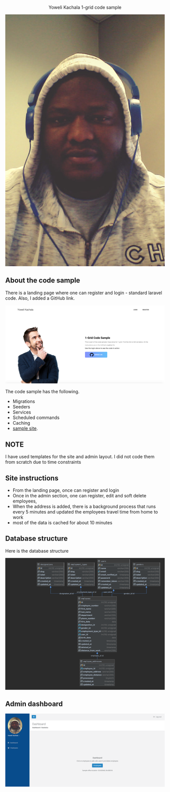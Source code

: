 <p align="center">
Yoweli Kachala 1-grid code sample
</p>

![Image description](https://raw.githubusercontent.com/joel767443/1-grid-code-sample/master/resources/img/face.jpeg)

## About the code sample

There is a landing page where one can register and login - standard laravel code. Also, I added a GitHub link. 

![Image description](https://raw.githubusercontent.com/joel767443/1-grid-code-sample/master/resources/img/landing.png)

The code sample has the following.

- Migrations
- Seeders
- Services
- Scheduled commands
- Caching
- [sample site](http://1-grid.yoweli-kachala.com).


## NOTE
I have used templates for the site and admin layout. I did not code them from scratch due to time constraints

## Site instructions
- From the landing page, once can register and login
- Once in the admin section, one can register, edit and soft delete employees,
- When the address is added, there is a background process that runs every 5 minutes and updated the employees travel time from home to work
- most of the data is cached for about 10 minutes

## Database structure
Here is the database structure

![Image description](https://raw.githubusercontent.com/joel767443/1-grid-code-sample/master/resources/img/database.png)

## Admin dashboard

![Image description](https://raw.githubusercontent.com/joel767443/1-grid-code-sample/master/resources/img/dashboard.png)
